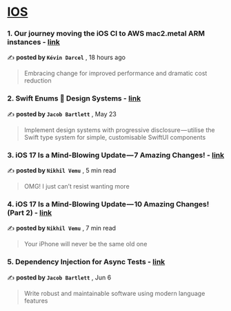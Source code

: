 
<h1><a href=https://medium.com/tag/ios/recommended target="_blank" rel="noopener noreferrer">IOS</a></h1>
<h3>1. Our journey moving the iOS CI to AWS mac2.metal ARM instances - <a href=https://medium.com/@tuxity?source=tag_recommended_feed---------0-84----------ios----------3bc67fb8_b187_4462_b3c6_4c4abf581d7a------- target="_blank" rel="noopener noreferrer">link</a></h3>

✍️ **posted by `Kévin Darcel`** <date> , 18 hours ago</date>

<blockquote>Embracing change for improved performance and dramatic cost reduction</blockquote>

<h3>2. Swift Enums 🤝 Design Systems - <a href=https://medium.com/@jacobmartinbartlett?source=tag_recommended_feed---------1-107----------ios----------3bc67fb8_b187_4462_b3c6_4c4abf581d7a------- target="_blank" rel="noopener noreferrer">link</a></h3>

✍️ **posted by `Jacob Bartlett`** <date> , May 23</date>

<blockquote>Implement design systems with progressive disclosure — utilise the Swift type system for simple, customisable SwiftUI components</blockquote>

<h3>3. iOS 17 Is a Mind-Blowing Update — 7 Amazing Changes! - <a href=https://medium.com/@nikhilvemu?source=tag_recommended_feed---------2-85----------ios----------3bc67fb8_b187_4462_b3c6_4c4abf581d7a------- target="_blank" rel="noopener noreferrer">link</a></h3>

✍️ **posted by `Nikhil Vemu`** <date> , 5 min read</date>

<blockquote>OMG! I just can’t resist wanting more</blockquote>

<h3>4. iOS 17 Is a Mind-Blowing Update — 10 Amazing Changes! (Part 2) - <a href=https://medium.com/@nikhilvemu?source=tag_recommended_feed---------3-84----------ios----------3bc67fb8_b187_4462_b3c6_4c4abf581d7a------- target="_blank" rel="noopener noreferrer">link</a></h3>

✍️ **posted by `Nikhil Vemu`** <date> , 7 min read</date>

<blockquote>Your iPhone will never be the same old one</blockquote>

<h3>5. Dependency Injection for Async Tests - <a href=https://medium.com/@jacobmartinbartlett?source=tag_recommended_feed---------4-107----------ios----------3bc67fb8_b187_4462_b3c6_4c4abf581d7a------- target="_blank" rel="noopener noreferrer">link</a></h3>

✍️ **posted by `Jacob Bartlett`** <date> , Jun 6</date>

<blockquote>Write robust and maintainable software using modern language features</blockquote>

